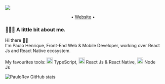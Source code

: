 <img src="https://i.imgur.com/SHI2mPS.png" >
<p align="center">
  • <a href="https://phdev.netlify.app/">Website</a> •
</p>

### 👨🏽‍💻 A little bit about me.

<p>
Hi there 👋🏽
<br/>
I'm Paulo Henrique, Front-End Web & Mobile Developer, working over React Js and React Native ecosystem.
</p>

<p>
  My favourites tools: 
  <span>
    <img src="https://camo.githubusercontent.com/b172115921440aaf2a2ddf79b5d0c9563c2e260fdf7857077b5704a3f97e6b89/68747470733a2f2f692e6962622e636f2f505a32585a67722f74732e706e67" width="20" style="max-width: 100%;" /> TypeScript,
  </span>
  <span>
    <img src="https://camo.githubusercontent.com/1642c5f39b7f167c07f8eae813d365681abb121bd264d310cfa5ac6b1c438691/68747470733a2f2f692e6962622e636f2f3452484d6d4c512f72656163742e706e67" width="20" style="max-width: 100%;" /> React Js & React Native,
  </span>
  <span>
    <img src="https://camo.githubusercontent.com/5f199ce2d9e9cf6aed9696cda96b3de0dfa8900c165104a51e886289e12c4789/68747470733a2f2f692e6962622e636f2f7656786d794e322f6e6f64652e706e67" width="20" style="max-width: 100%;" /> Node Js
  </span>
</p>

![PauloRev GitHub stats](https://github-readme-stats.vercel.app/api?username=PauloRev&show_icons=true&theme=dracula)
